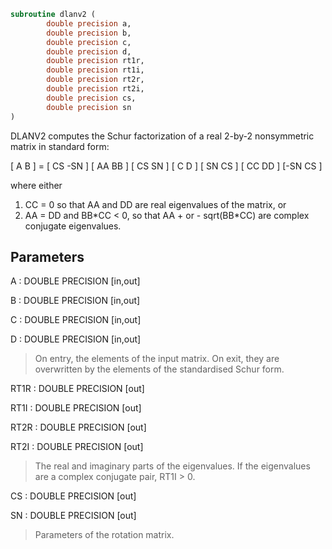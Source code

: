 ```fortran
subroutine dlanv2 (
        double precision a,
        double precision b,
        double precision c,
        double precision d,
        double precision rt1r,
        double precision rt1i,
        double precision rt2r,
        double precision rt2i,
        double precision cs,
        double precision sn
)
```

DLANV2 computes the Schur factorization of a real 2-by-2 nonsymmetric
matrix in standard form:

[ A  B ] = [ CS -SN ] [ AA  BB ] [ CS  SN ]
[ C  D ]   [ SN  CS ] [ CC  DD ] [-SN  CS ]

where either
1) CC = 0 so that AA and DD are real eigenvalues of the matrix, or
2) AA = DD and BB\*CC < 0, so that AA + or - sqrt(BB\*CC) are complex
conjugate eigenvalues.

## Parameters
A : DOUBLE PRECISION [in,out]

B : DOUBLE PRECISION [in,out]

C : DOUBLE PRECISION [in,out]

D : DOUBLE PRECISION [in,out]
> On entry, the elements of the input matrix.
> On exit, they are overwritten by the elements of the
> standardised Schur form.

RT1R : DOUBLE PRECISION [out]

RT1I : DOUBLE PRECISION [out]

RT2R : DOUBLE PRECISION [out]

RT2I : DOUBLE PRECISION [out]
> The real and imaginary parts of the eigenvalues. If the
> eigenvalues are a complex conjugate pair, RT1I > 0.

CS : DOUBLE PRECISION [out]

SN : DOUBLE PRECISION [out]
> Parameters of the rotation matrix.
